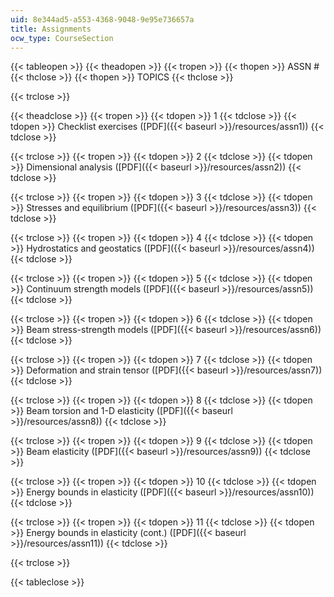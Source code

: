```yaml
---
uid: 8e344ad5-a553-4368-9048-9e95e736657a
title: Assignments
ocw_type: CourseSection
---
```


{{< tableopen >}}
{{< theadopen >}}
{{< tropen >}}
{{< thopen >}}
ASSN #
{{< thclose >}}
{{< thopen >}}
TOPICS
{{< thclose >}}

{{< trclose >}}

{{< theadclose >}}
{{< tropen >}}
{{< tdopen >}}
1
{{< tdclose >}}
{{< tdopen >}}
Checklist exercises ([PDF]({{< baseurl >}}/resources/assn1))
{{< tdclose >}}

{{< trclose >}}
{{< tropen >}}
{{< tdopen >}}
2
{{< tdclose >}}
{{< tdopen >}}
Dimensional analysis ([PDF]({{< baseurl >}}/resources/assn2))
{{< tdclose >}}

{{< trclose >}}
{{< tropen >}}
{{< tdopen >}}
3
{{< tdclose >}}
{{< tdopen >}}
Stresses and equilibrium ([PDF]({{< baseurl >}}/resources/assn3))
{{< tdclose >}}

{{< trclose >}}
{{< tropen >}}
{{< tdopen >}}
4
{{< tdclose >}}
{{< tdopen >}}
Hydrostatics and geostatics ([PDF]({{< baseurl >}}/resources/assn4))
{{< tdclose >}}

{{< trclose >}}
{{< tropen >}}
{{< tdopen >}}
5
{{< tdclose >}}
{{< tdopen >}}
Continuum strength models ([PDF]({{< baseurl >}}/resources/assn5))
{{< tdclose >}}

{{< trclose >}}
{{< tropen >}}
{{< tdopen >}}
6
{{< tdclose >}}
{{< tdopen >}}
Beam stress-strength models ([PDF]({{< baseurl >}}/resources/assn6))
{{< tdclose >}}

{{< trclose >}}
{{< tropen >}}
{{< tdopen >}}
7
{{< tdclose >}}
{{< tdopen >}}
Deformation and strain tensor ([PDF]({{< baseurl >}}/resources/assn7))
{{< tdclose >}}

{{< trclose >}}
{{< tropen >}}
{{< tdopen >}}
8
{{< tdclose >}}
{{< tdopen >}}
Beam torsion and 1-D elasticity ([PDF]({{< baseurl >}}/resources/assn8))
{{< tdclose >}}

{{< trclose >}}
{{< tropen >}}
{{< tdopen >}}
9
{{< tdclose >}}
{{< tdopen >}}
Beam elasticity ([PDF]({{< baseurl >}}/resources/assn9))
{{< tdclose >}}

{{< trclose >}}
{{< tropen >}}
{{< tdopen >}}
10
{{< tdclose >}}
{{< tdopen >}}
Energy bounds in elasticity ([PDF]({{< baseurl >}}/resources/assn10))
{{< tdclose >}}

{{< trclose >}}
{{< tropen >}}
{{< tdopen >}}
11
{{< tdclose >}}
{{< tdopen >}}
Energy bounds in elasticity (cont.) ([PDF]({{< baseurl >}}/resources/assn11))
{{< tdclose >}}

{{< trclose >}}

{{< tableclose >}}